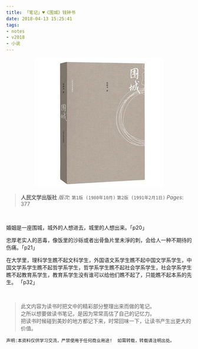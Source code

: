 ```yaml
---
title: 「笔记」♥《围城》钱钟书 
date: 2018-04-13 15:25:41
tags:
- notes
- v2018
- 小说
---
```


<div  align="center">    
    <img src="/2018/04/13/weicheng/w1.jpg">
</div>

> __人民文学出版社__
> *版次*: 
> `第1版 (1980年10月)` 
>`第2版 (1991年2月1日)`
> _Pages_: 377

<br /> 


婚姻是一座围城，城外的人想进去，城里的人想出来。「p20」


忠厚老实人的恶毒，像饭里的沙砾或者出骨鱼片里未淨的刺，会给人一种不期待的伤痛。「p21」


在大学里，理科学生瞧不起文科学生，外国语文系学生瞧不起中国文学系学生，中国文学系学生瞧不起哲学系学生，哲学系学生瞧不起社会学系学生，社会学系学生瞧不起教育系学生，教育系学生没有谁可以给他们瞧不起了，只能瞧不起本系的先生。 「p32」



<br />

> 此文内容为读书时把文中的精彩部分整理出来而做的笔记。<br />
之所以想要做读书笔记，是因为常常高估了自己的记忆力。<br />
把读书时候碰到美妙的地方都记下来，时常回味一下，让读书产生出更大的价值。

`声明:本资料仅供学习交流，严禁使用于任何商业用途!  如需转载，转载请注明出处。`




